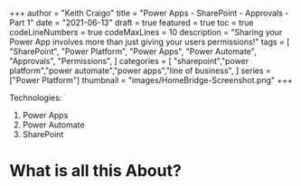 +++
author = "Keith Craigo"
title = "Power Apps - SharePoint - Approvals - Part 1"
date = "2021-06-13"
draft = true
featured = true
toc = true
codeLineNumbers = true
codeMaxLines = 10
description = "Sharing your Power App involves more than just giving your users permissions!"
tags = [
    "SharePoint",
    "Power Platform",
    "Power Apps",
    "Power Automate",
    "Approvals",
    "Permissions",
]
categories = [
    "sharepoint","power platform","power automate","power apps","line of business",
]
series = ["Power Platform"]
thumbnail = "images/HomeBridge-Screenshot.png"
+++

Technologies:

1. Power Apps
2. Power Automate
3. SharePoint

# What is all this About?

